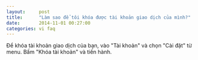 ```yaml
---
layout:     post
title:      "Làm sao để tôi khóa được tài khoản giao dịch của mình?"
date:       2014-11-01 00:27:00
categories: vi faq
---
```


Để khóa tài khoản giao dịch của bạn, vào "Tài khoản" và chọn "Cài đặt" từ menu. Bấm "Khóa tài khoản" và tiến hành.